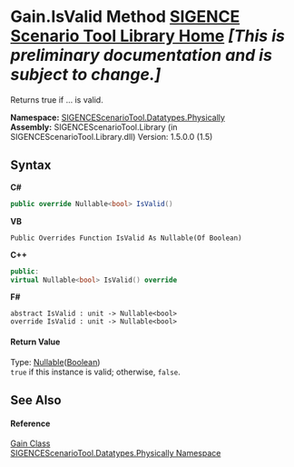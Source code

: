# Gain.IsValid Method <a href="https://github.com/ObiWanLansi/SIGENCE-Scenario-Tool">SIGENCE Scenario Tool Library Home</a> _**\[This is preliminary documentation and is subject to change.\]**_

Returns true if ... is valid.

**Namespace:**&nbsp;<a href="97d55e68-558f-5fa9-138b-dc16023ce748.md">SIGENCEScenarioTool.Datatypes.Physically</a><br />**Assembly:**&nbsp;SIGENCEScenarioTool.Library (in SIGENCEScenarioTool.Library.dll) Version: 1.5.0.0 (1.5)

## Syntax

**C#**<br />
``` C#
public override Nullable<bool> IsValid()
```

**VB**<br />
``` VB
Public Overrides Function IsValid As Nullable(Of Boolean)
```

**C++**<br />
``` C++
public:
virtual Nullable<bool> IsValid() override
```

**F#**<br />
``` F#
abstract IsValid : unit -> Nullable<bool> 
override IsValid : unit -> Nullable<bool> 
```


#### Return Value
Type: <a href="http://msdn2.microsoft.com/en-us/library/b3h38hb0" target="_blank">Nullable</a>(<a href="http://msdn2.microsoft.com/en-us/library/a28wyd50" target="_blank">Boolean</a>)<br />`true` if this instance is valid; otherwise, `false`.

## See Also


#### Reference
<a href="5ac2d4b1-a79d-9d62-4b32-b365134b882a.md">Gain Class</a><br /><a href="97d55e68-558f-5fa9-138b-dc16023ce748.md">SIGENCEScenarioTool.Datatypes.Physically Namespace</a><br />